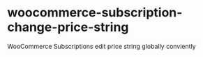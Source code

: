 # woocommerce-subscription-change-price-string
WooCommerce Subscriptions edit price string globally conviently
